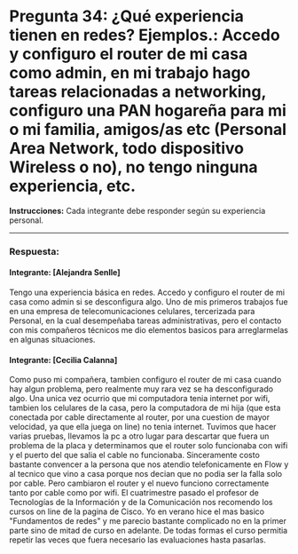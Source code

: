 # Pregunta 34: ¿Qué experiencia tienen en redes? Ejemplos.: Accedo y configuro el router de mi casa como admin, en mi trabajo hago tareas relacionadas a networking, configuro una PAN hogareña para mi o mi familia, amigos/as etc (Personal Area Network, todo dispositivo Wireless o no), no tengo ninguna experiencia, etc.


**Instrucciones:** Cada integrante debe responder según su experiencia personal. 

---

### **Respuesta:**

#### Integrante: [Alejandra Senlle]  
Tengo una experiencia básica en redes. Accedo y configuro el router de mi casa como admin si se desconfigura algo. Uno de mis primeros trabajos fue en una empresa de telecomunicaciones celulares, tercerizada para Personal, en la cual desempeñaba tareas administrativas, pero el contacto con mis compañeros técnicos me dio elementos basicos para arreglarmelas en algunas situaciones.  

#### Integrante: [Cecilia Calanna]  
Como puso mi compañera, tambien configuro el router de mi casa cuando hay algun problema, pero realmente muy rara vez se ha desconfigurado algo. Una unica vez ocurrio que mi computadora tenia internet por wifi, tambien los celulares de la casa, pero la computadora de mi hija (que esta conectada por cable directamente al router, por una cuestion de mayor velocidad, ya que ella juega on line) no tenia internet. Tuvimos que hacer varias pruebas, llevamos la pc a otro lugar para descartar que fuera un problema de la placa y determinamos que el router solo funcionaba con wifi y el puerto del que salia el cable no funcionaba. Sinceramente costo bastante convencer a la persona que nos atendio telefonicamente en Flow y al tecnico que vino a casa porque nos decian que no podia ser la falla solo por cable. Pero cambiaron el router y el nuevo funciono correctamente tanto por cable como por wifi. 
El cuatrimestre pasado el profesor de Tecnologías de la Información y de la Comunicación nos recomendo los cursos on line de la pagina de Cisco. Yo en verano hice el mas basico "Fundamentos de redes" y me parecio bastante complicado no en la primer parte sino de mitad de curso en adelante. De todas formas el curso permitia repetir las veces que fuera necesario las evaluaciones hasta pasarlas.

